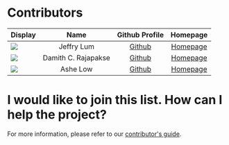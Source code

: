 # Contributors

| Display                                                      |        Name         |            Github Profile             |                      Homepage                      |
|--------------------------------------------------------------|:-------------------:|:-------------------------------------:|:--------------------------------------------------:|
| ![](https://avatars0.githubusercontent.com/u/22460123?s=100) |     Jeffry Lum      |  [Github](https://github.com/j-lum/)  |        [Homepage](https://se.kasugano.moe)         |
| ![](https://avatars0.githubusercontent.com/u/1673303?s=100)  | Damith C. Rajapakse | [Github](https://github.com/damithc/) | [Homepage](https://www.comp.nus.edu.sg/~damithch/) |
| ![](https://avatars.githubusercontent.com/u/13640661?s=100)  |      Ashe Low       | [Github](https://github.com/itsvari)  |          [Homepage](https://itsvari.com)           |

# I would like to join this list. How can I help the project?

For more information, please refer to our [contributor's guide](https://oss-generic.github.io/process/).

